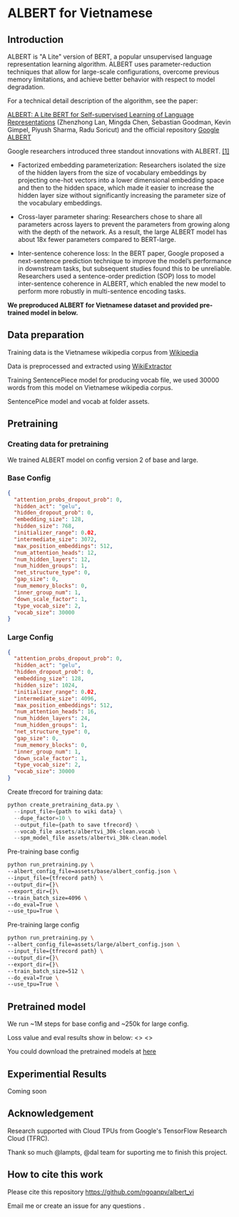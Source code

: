 # ALBERT for Vietnamese

## Introduction
ALBERT is "A Lite" version of BERT, a popular unsupervised language
representation learning algorithm. ALBERT uses parameter-reduction techniques
that allow for large-scale configurations, overcome previous memory limitations,
and achieve better behavior with respect to model degradation.

For a technical detail description of the algorithm, see the paper:

[ALBERT: A Lite BERT for Self-supervised Learning of Language Representations](https://arxiv.org/abs/1909.11942) (Zhenzhong Lan, Mingda Chen, Sebastian Goodman, Kevin Gimpel, Piyush Sharma, Radu Soricut)
and the official repository [Google ALBERT](https://github.com/google-research/ALBERT)

Google researchers introduced three standout innovations with ALBERT. [[1]](https://medium.com/syncedreview/googles-albert-is-a-leaner-bert-achieves-sota-on-3-nlp-benchmarks-f64466dd583)

- Factorized embedding parameterization: Researchers isolated the size of the hidden layers from the size of vocabulary embeddings by projecting one-hot vectors into a lower dimensional embedding space and then to the hidden space, which made it easier to increase the hidden layer size without significantly increasing the parameter size of the vocabulary embeddings.
 
- Cross-layer parameter sharing: Researchers chose to share all parameters across layers to prevent the parameters from growing along with the depth of the network. As a result, the large ALBERT model has about 18x fewer parameters compared to BERT-large.
    
- Inter-sentence coherence loss: In the BERT paper, Google proposed a next-sentence prediction technique to improve the model’s performance in downstream tasks, but subsequent studies found this to be unreliable. Researchers used a sentence-order prediction (SOP) loss to model inter-sentence coherence in ALBERT, which enabled the new model to perform more robustly in multi-sentence encoding tasks.
  
**We preproduced ALBERT for Vietnamese dataset and provided pre-trained model in below.** 

## Data preparation
Training data is the Vietnamese wikipedia corpus from [Wikipedia](https://dumps.wikimedia.org/)

Data is preprocessed and extracted using [WikiExtractor](https://github.com/attardi/wikiextractor) 

Training SentencePiece model for producing vocab file, we used 30000 words from this model on Vietnamese wikipedia corpus. 

SentencePice model and vocab at folder assets.


## Pretraining
### Creating data for pretraining


We trained ALBERT model on config version 2 of base and large.

### Base Config
```json
{
  "attention_probs_dropout_prob": 0,
  "hidden_act": "gelu",
  "hidden_dropout_prob": 0,
  "embedding_size": 128,
  "hidden_size": 768,
  "initializer_range": 0.02,
  "intermediate_size": 3072,
  "max_position_embeddings": 512,
  "num_attention_heads": 12,
  "num_hidden_layers": 12,
  "num_hidden_groups": 1,
  "net_structure_type": 0,
  "gap_size": 0,
  "num_memory_blocks": 0,
  "inner_group_num": 1,
  "down_scale_factor": 1,
  "type_vocab_size": 2,
  "vocab_size": 30000
}
```


### Large Config
```json
{
  "attention_probs_dropout_prob": 0,
  "hidden_act": "gelu",
  "hidden_dropout_prob": 0,
  "embedding_size": 128,
  "hidden_size": 1024,
  "initializer_range": 0.02,
  "intermediate_size": 4096,
  "max_position_embeddings": 512,
  "num_attention_heads": 16,
  "num_hidden_layers": 24,
  "num_hidden_groups": 1,
  "net_structure_type": 0,
  "gap_size": 0,
  "num_memory_blocks": 0,
  "inner_group_num": 1,
  "down_scale_factor": 1,
  "type_vocab_size": 2,
  "vocab_size": 30000
}
```
Create tfrecord for training data:
```python
python create_pretraining_data.py \
  --input_file={path to wiki data} \
  --dupe_factor=10 \
  --output_file={path to save tfrecord} \
  --vocab_file assets/albertvi_30k-clean.vocab \
  --spm_model_file assets/albertvi_30k-clean.model 
```

Pre-training base config 
```bash
python run_pretraining.py \
--albert_config_file=assets/base/albert_config.json \
--input_file={tfrecord path} \
--output_dir={}\
--export_dir={}\
--train_batch_size=4096 \
--do_eval=True \
--use_tpu=True \
```


Pre-training large config
```bash
python run_pretraining.py \
--albert_config_file=assets/large/albert_config.json \
--input_file={tfrecord path} \
--output_dir={}\
--export_dir={}\
--train_batch_size=512 \
--do_eval=True \
--use_tpu=True \
```
## Pretrained model
We run ~1M steps for base config and ~250k for large config.

Loss value and eval results show in below:
<<image>>
<<image>>


You could download the pretrained models at [here]()

## Experimential Results
Coming soon


## Acknowledgement
Research supported with Cloud TPUs from Google's TensorFlow Research Cloud (TFRC).

Thank so much @lampts, @dal team for suporting me to finish this project.

## How to cite this work        
Please cite this repository https://github.com/ngoanpv/albert_vi

Email me or create an issue for any questions .